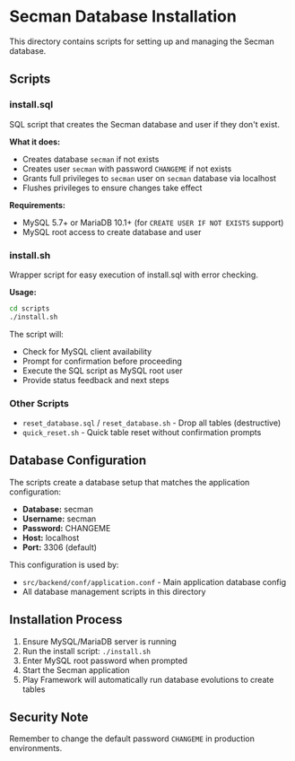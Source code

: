 # Secman Database Installation

This directory contains scripts for setting up and managing the Secman database.

## Scripts

### install.sql
SQL script that creates the Secman database and user if they don't exist.

**What it does:**
- Creates database `secman` if not exists
- Creates user `secman` with password `CHANGEME` if not exists  
- Grants full privileges to `secman` user on `secman` database via localhost
- Flushes privileges to ensure changes take effect

**Requirements:**
- MySQL 5.7+ or MariaDB 10.1+ (for `CREATE USER IF NOT EXISTS` support)
- MySQL root access to create database and user

### install.sh
Wrapper script for easy execution of install.sql with error checking.

**Usage:**
```bash
cd scripts
./install.sh
```

The script will:
- Check for MySQL client availability
- Prompt for confirmation before proceeding
- Execute the SQL script as MySQL root user
- Provide status feedback and next steps

### Other Scripts

- `reset_database.sql` / `reset_database.sh` - Drop all tables (destructive)
- `quick_reset.sh` - Quick table reset without confirmation prompts

## Database Configuration

The scripts create a database setup that matches the application configuration:

- **Database:** secman
- **Username:** secman  
- **Password:** CHANGEME
- **Host:** localhost
- **Port:** 3306 (default)

This configuration is used by:
- `src/backend/conf/application.conf` - Main application database config
- All database management scripts in this directory

## Installation Process

1. Ensure MySQL/MariaDB server is running
2. Run the install script: `./install.sh`
3. Enter MySQL root password when prompted
4. Start the Secman application
5. Play Framework will automatically run database evolutions to create tables

## Security Note

Remember to change the default password `CHANGEME` in production environments.